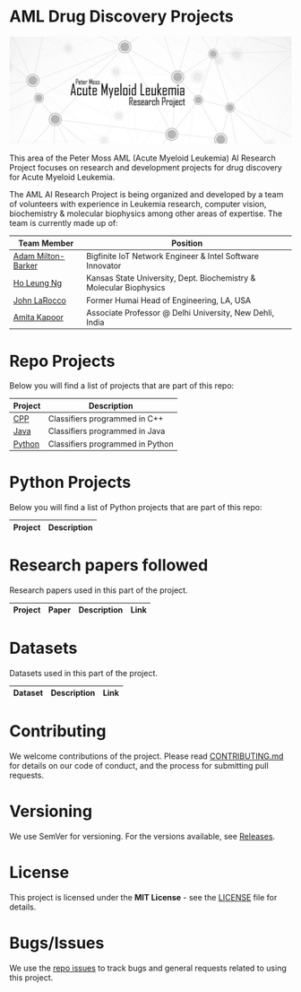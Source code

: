 # AML Drug Discovery Projects
![Peter Moss AML Drug Discovery Projects](Media/Images/Banner-Social.jpg) 

This area of the Peter Moss AML (Acute Myeloid Leukemia) AI Research Project focuses on research and development projects for drug discovery for Acute Myeloid Leukemia. 

The AML AI Research Project is being organized and developed by a team of volunteers with experience in Leukemia research, computer vision, biochemistry & molecular biophysics among other areas of expertise. The team is currently made up of:

| Team Member  | Position |
| ------------- | ------------- |
| [Adam Milton-Barker](https://github.com/AdamMiltonBarker "Adam Milton-Barker")  | Bigfinite IoT Network Engineer & Intel Software Innovator  |
| [Ho Leung Ng](https://github.com/holeung "Ho  Leung Ng")   | Kansas State University, Dept. Biochemistry & Molecular Biophysics |
| [John LaRocco](https://github.com/holeung "John LaRocco")   | Former Humai Head of Engineering, LA, USA |
| [Amita Kapoor](https://github.com/amita-kapoor "Amita Kapoor") | Associate Professor @ Delhi University, New Dehli, India | 

# Repo Projects
Below you will find a list of projects that are part of this repo:

| Project  | Description |
| ------------- | ------------- | 
| [CPP](https://github.com/AMLResearchProject/AML-Drug-Discovery/tree/master/CPP "CPP") | Classifiers programmed in C++ | 
| [Java](https://github.com/AMLResearchProject/AML-Drug-Discovery/tree/master/Java "Java") | Classifiers programmed in Java | 
| [Python](https://github.com/AMLResearchProject/AML-Drug-Discovery/tree/master/Python "Python") | Classifiers programmed in Python | 

# Python Projects
Below you will find a list of Python projects that are part of this repo:

| Project  | Description |
| ------------- | ------------- |

# Research papers followed
Research papers used in this part of the project. 

| Project | Paper  | Description | Link | 
| ------------- | ------------- | ------------- | ------------- |

# Datasets
Datasets used in this part of the project. 

| Dataset  | Description | Link | 
| ------------- | ------------- | ------------- |

# Contributing
We welcome contributions of the project. Please read [CONTRIBUTING.md](https://github.com/AMLResearchProject/AML-Drug-Discovery/blob/master/CONTRIBUTING.md "CONTRIBUTING.md") for details on our code of conduct, and the process for submitting pull requests.

# Versioning
We use SemVer for versioning. For the versions available, see [Releases](https://github.com/AMLResearchProject/AML-Drug-Discovery/releases "Releases").

# License
This project is licensed under the **MIT License** - see the [LICENSE](https://github.com/AMLResearchProject/AML-Drug-Discovery/blob/master/LICENSE "LICENSE") file for details.

# Bugs/Issues
We use the [repo issues](https://github.com/AMLResearchProject/AML-Drug-Discovery/issues "repo issues") to track bugs and general requests related to using this project. 